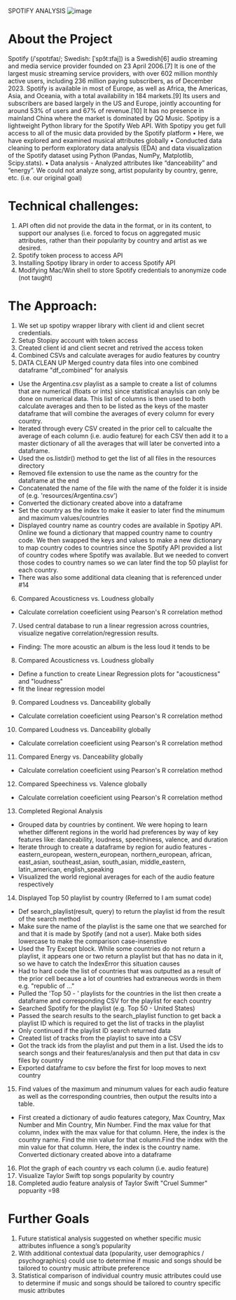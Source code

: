 SPOTIFY ANALYSIS
![image](https://github.com/meddling-moose/team10-spotify-project/assets/157430192/bdd3a332-a4d6-4ba3-948a-733deed7a618)
# About the Project
Spotify (/ˈspɒtɪfaɪ/; Swedish: [ˈspɔ̂tːɪfaj]) is a Swedish[6] audio streaming and media service provider founded on 23 April 2006.[7] It is one of the largest music streaming service providers, with over 602 million monthly active users, including 236 million paying subscribers, as of December 2023.
Spotify is available in most of Europe, as well as Africa, the Americas, Asia, and Oceania, with a total availability in 184 markets.[9] Its users and subscribers are based largely in the US and Europe, jointly accounting for around 53% of users and 67% of revenue.[10] It has no presence in mainland China where the market is dominated by QQ Music. 
Spotipy is a lightweight Python library for the Spotify Web API. With Spotipy you get full access to all of the music data provided by the Spotify platform
•	Here, we have explored and examined musical attributes globally
•	Conducted data cleaning to perform exploratory data analysis (EDA) and data visualization of the Spotify dataset using Python (Pandas, NumPy, Matplotlib, Scipy.stats).
•	Data analysis - Analyzed attributes like “danceability” and “energy”.  We could not analyze song, artist popularity by country, genre, etc. (i.e. our original goal)
# Technical challenges:
1. API often did not provide the data in the format, or in its content, to support our analyses (i.e. forced to focus on aggregated music attributes, rather      than their popularity by country and artist as we desired.
2. Spotify token process to access API 
3. Installing Spotipy library in order to access Spotify API 
4. Modifying Mac/Win shell to store Spotify credentials to anonymize code (not taught)
# The Approach:
1. We set up spotipy wrapper library with client id and client secret credentials.
2. Setup Stopipy account with token access
3. Created client id and client secret and retrived the access token
4. Combined CSVs and calculate averages for audio features by country
5. DATA CLEAN UP
Merged country data files into one combined dataframe "df_combined" for analysis
- Use the Argentina.csv playlist as a sample to create a list of columns that are numerical (floats or ints) since statistical anaylsis can only be done on numerical data. This list of columns is then used to both calculate  averages and then to be listed as the keys of the master dataframe that will combine the averages of every column for every country.
- Iterated through every CSV created in the prior cell to calcualte the average of each column (i.e. audio feature) for each CSV then add it to a master dictionary of all the averages that will later be converted into a dataframe.
- Used the os.listdir() method to get the list of all files in the resources directory
- Removed file extension to use the name as the country for the dataframe at the end
- Concatenated the name of the file with the name of the folder it is inside of (e.g. 'resources/Argentina.csv')
- Converted the dictionary created above into a dataframe
- Set the country as the index to make it easier to later find the minumum and maximum values/countries
- Displayed country name as country codes are available in Spotipy API.  
  Online we found a dictionary that mapped country name to country code. We then swapped the keys and values to make a new dictionary to map country codes to countries since the Spotify API provided a list of country codes where Spotify was available. But we needed to convert those codes to country names so we can later find the top 50 playlist for each country.
- There was also some additional data cleaning that is referenced under #14 
6. Compared Acousticness vs. Loudness globally
- Calculate correlation coeeficient using Pearson's R correlation method
7. Used central database to run a linear regression across countries, visualize negative correlation/regression results. 
- Finding: The more acoustic an album is the less loud it tends to be
8. Compared Acousticness vs. Loudness globally
- Define a function to create Linear Regression plots for "acousticness" and "loudness"
- fit the linear regression model
9. Compared Loudness vs. Danceability globally
- Calculate correlation coeeficient using Pearson's R correlation method
10. Compared Loudness vs. Danceability globally
- Calculate correlation coeeficient using Pearson's R correlation method
11. Compared Energy vs. Danceability globally
- Calculate correlation coeeficient using Pearson's R correlation method
12. Compared Speechiness vs. Valence globally
- Calculate correlation coeeficient using Pearson's R correlation method
13. Completed Regional Analysis
- Grouped data by countries by continent. We were hoping to learn whether different regions in the world had preferences by way of key features like: danceability, loudness, speechiness, valence, and duration
- Iterate through to create a dataframe by region for audio features - eastern_european, western_european, northern_european, african, east_asian, southeast_asian, south_asian,
  middle_eastern, latin_american, english_speaking 
- Visualized the world regional averages for each of the audio feature respectively
14. Displayed Top 50 playlist by country (Referred to I am sumat code)
- Def search_playlist(result, query) to return the playlist id from the result of the search method 
- Make sure the name of the playlist is the same one that we searched for and that it is made by Spotify (and not a user). Make both sides lowercase to make the comparison case-insenstive
- Used the Try Except block. While some countries do not return a playlist, it appears one or two return a playlist but that has no data in it, so we have to catch the IndexError this situation causes
- Had to hard code the list of countries that was outputted as a result of the prior cell because a lot of countries had extraneous words in them e.g. "republic of ..." 
- Pulled the 'Top 50 - <country name>' playlists for the countries in the list then create a dataframe and corresponding CSV for the playlist for each country
- Searched Spotify for the playlist (e.g. Top 50 - United States)
- Passed the search results to the search_playlist function to get back a playlist ID which is required to get the list of tracks in the playlist
- Only continued if the playlist ID search returned data
- Created list of tracks from the playlist to save into a CSV
- Got the track ids from the playlist and put them in a list. Used the ids to search songs and their features/analysis and then put that data in csv files by country
- Exported dataframe to csv before the first for loop moves to next country
15. Find values of the maximum and minumum values for each audio feature as well as the corresponding countries, then output the results into a table. 
-  First created a dictionary of audio features category, Max Country, Max Number and Min Country, Min Number. Find the max value for that column, index with the max value for that column. Here, the index is the country name. Find the min value for that column.Find the index with the min value for that column. Here, the index is the country name.  Converted dictionary created above into a dataframe
16. Plot the graph of each country vs each column (i.e. audio feature)
17. Visualize Taylor Swift top songs popularity by country
18. Completed audio feature analysis of Taylor Swift "Cruel Summer" popuarity =98
# Further Goals
1. Future statistical analysis suggested on whether specific music attributes influence a song’s popularity
2. With additional contextual data (popularity, user demographics / psychographics) could use to determine if music and songs should be tailored to country music attribute preference
3. Statistical comparison of individual country music attributes could use to determine if music and songs should be tailored to country specific music attributes
